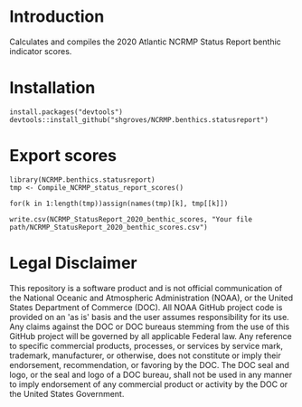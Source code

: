 # Introduction
Calculates and compiles the 2020 Atlantic NCRMP Status Report benthic indicator scores. 

# Installation 
```
install.packages("devtools")
devtools::install_github("shgroves/NCRMP.benthics.statusreport")
```
# Export scores
```
library(NCRMP.benthics.statusreport)
tmp <- Compile_NCRMP_status_report_scores()

for(k in 1:length(tmp))assign(names(tmp)[k], tmp[[k]])

write.csv(NCRMP_StatusReport_2020_benthic_scores, "Your file path/NCRMP_StatusReport_2020_benthic_scores.csv")
```


# Legal Disclaimer
This repository is a software product and is not official communication of the National Oceanic and Atmospheric Administration (NOAA), or the United States Department of Commerce (DOC). All NOAA GitHub project code is provided on an 'as is' basis and the user assumes responsibility for its use. Any claims against the DOC or DOC bureaus stemming from the use of this GitHub project will be governed by all applicable Federal law. Any reference to specific commercial products, processes, or services by service mark, trademark, manufacturer, or otherwise, does not constitute or imply their endorsement, recommendation, or favoring by the DOC. The DOC seal and logo, or the seal and logo of a DOC bureau, shall not be used in any manner to imply endorsement of any commercial product or activity by the DOC or the United States Government.
